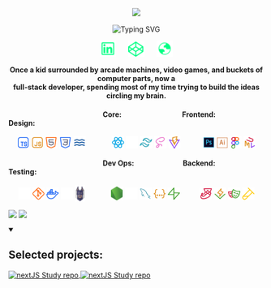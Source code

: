 <p align="center">
  <a href="https://github.com/DenverCoder1">
    <img src="./svgs/nameBanner.svg">
    </a>
</p>

<p align="center">
    <img src="https://readme-typing-svg.demolab.com?font=inter&pause=1000&color=00FF84&center=true&vCenter=true&random=false&width=435&lines=Full-stack+developer;UI%2FUX+Designer;Business+Owner;Resilient+Learner" alt="Typing SVG" />
</p>

<p align="center">
    <a href="https://www.linkedin.com/in/james-hearn-73769493/"><img width="32px" src="./svgs/linkedIn.svg" /></a>&nbsp;&nbsp;&nbsp;&nbsp;&nbsp;
    <a href="https://codepen.io/moose-hub/pens/showcase"><img width="32px" src="./svgs/codepen.svg" /></a>&nbsp;&nbsp;&nbsp;&nbsp;&nbsp;
    <a href="https://jhearn.dev"><img width="32px" src="./svgs/portfolio.svg" /></a>
</p>

<strong>
    <p align="center">
        <span>Once a kid surrounded by arcade machines, video games, and buckets of computer parts, now a </span>
        <br />
        <span>full-stack developer, spending most of my time trying to build the ideas circling my brain.</span>
    </p>
</strong>


<h4>&nbsp;&nbsp;&nbsp;&nbsp;&nbsp;&nbsp;&nbsp;&nbsp;&nbsp;&nbsp;&nbsp;&nbsp;&nbsp;&nbsp;&nbsp;&nbsp;&nbsp;&nbsp;&nbsp;&nbsp;&nbsp;&nbsp;&nbsp;&nbsp;&nbsp;&nbsp;&nbsp;&nbsp;&nbsp;&nbsp;&nbsp;&nbsp;&nbsp;&nbsp;&nbsp;&nbsp;&nbsp;&nbsp;&nbsp;&nbsp;&nbsp;&nbsp;&nbsp;&nbsp;&nbsp;&nbsp;&nbsp;&nbsp;&nbsp;&nbsp;&nbsp;&nbsp;&nbsp;&nbsp;&nbsp; Core: &nbsp;&nbsp;&nbsp;&nbsp;&nbsp;&nbsp;&nbsp;&nbsp;&nbsp;&nbsp;&nbsp;&nbsp;&nbsp;&nbsp;&nbsp;&nbsp;&nbsp;&nbsp;&nbsp;&nbsp;&nbsp;&nbsp;&nbsp;&nbsp;&nbsp;&nbsp;&nbsp;&nbsp;&nbsp;&nbsp;&nbsp;&nbsp;&nbsp;&nbsp; Frontend: &nbsp;&nbsp;&nbsp;&nbsp;&nbsp;&nbsp;&nbsp;&nbsp;&nbsp;&nbsp;&nbsp;&nbsp;&nbsp;&nbsp;&nbsp;&nbsp;&nbsp;&nbsp;&nbsp;&nbsp;&nbsp;&nbsp;&nbsp;&nbsp; Design:</h4>
<p align="center">
    <img align="center" width="24px" src="./svgs/typescript.svg" />
    <img align="center" width="24px" src="./svgs/javascript.svg" />
    <img align="center" width="24px" src="./svgs/html.svg" />
    <img align="center" width="24px" src="./svgs/css.svg" />
    <img align="center" width="24px" src="./svgs/liquid.svg" />&nbsp;&nbsp;&nbsp;&nbsp;&nbsp;&nbsp;&nbsp;&nbsp;&nbsp;&nbsp;&nbsp;&nbsp;
    <img align="center" width="24px" src="./svgs/react.svg" />
    <img align="center" width="24px" src="./svgs/nextjs.svg" />
    <img align="center" width="24px" src="./svgs/tailwind.svg" />
    <img align="center" width="24px" src="./svgs/sass.svg" />
    <img align="center" width="24px" src="./svgs/vite.svg" />&nbsp;&nbsp;&nbsp;&nbsp;&nbsp;&nbsp;
    &nbsp;&nbsp;&nbsp;
    <img align="center" width="24px" src="./svgs/photoshop.svg" />
    <img align="center" width="21px" src="./svgs/illustrator.svg" />
    <img align="center" width="24px" src="./svgs/figma.svg" />
    <img align="center" width="24px" src="./svgs/uml.svg" />
</p>

<h4>&nbsp;&nbsp;&nbsp;&nbsp;&nbsp;&nbsp;&nbsp;&nbsp;&nbsp;&nbsp;&nbsp;&nbsp;&nbsp;&nbsp;&nbsp;&nbsp;&nbsp;&nbsp;&nbsp;&nbsp;&nbsp;&nbsp;&nbsp;&nbsp;&nbsp;&nbsp;&nbsp;&nbsp;&nbsp;&nbsp;&nbsp;&nbsp;&nbsp;&nbsp;&nbsp;&nbsp;&nbsp;&nbsp;&nbsp;&nbsp;&nbsp;&nbsp;&nbsp;&nbsp;&nbsp;&nbsp;&nbsp;&nbsp;&nbsp;&nbsp;&nbsp;&nbsp;&nbsp;&nbsp;&nbsp;&nbsp;Dev Ops: &nbsp;&nbsp;&nbsp;&nbsp;&nbsp;&nbsp;&nbsp;&nbsp;&nbsp;&nbsp;&nbsp;&nbsp;&nbsp;&nbsp;&nbsp;&nbsp;&nbsp;&nbsp;&nbsp;&nbsp;&nbsp;&nbsp;&nbsp;&nbsp;&nbsp;&nbsp;&nbsp; Backend: &nbsp;&nbsp;&nbsp;&nbsp;&nbsp;&nbsp;&nbsp;&nbsp;&nbsp;&nbsp;&nbsp;&nbsp;&nbsp;&nbsp;&nbsp;&nbsp;&nbsp;&nbsp;&nbsp;&nbsp;&nbsp;&nbsp;&nbsp;&nbsp;&nbsp;&nbsp; Testing: </h4>
<p align="center">
    <img align="center" width="24px" src="./svgs/vercel.svg" />
    <img align="center" width="24px" src="./svgs/git.svg" />
    <img align="center" width="24px" src="./svgs/docker.svg" />
    <img align="center" width="24px" src="./svgs/husky.svg" />
    <img align="center" width="20px" src="./svgs/snyk.svg" />&nbsp;&nbsp;&nbsp;&nbsp;&nbsp;&nbsp;&nbsp;&nbsp;&nbsp;&nbsp;&nbsp;&nbsp;
    <img align="center" width="24px" src="./svgs/node.svg" />
    <img align="center" width="24px" src="./svgs/express.svg" />
    <img align="center" width="24px" src="./svgs/sql.svg" />
    <img align="center" width="24px" src="./svgs/json.svg" />
    <img align="center" width="24px" src="./svgs/supabase.svg" />&nbsp;&nbsp;&nbsp;&nbsp;&nbsp;&nbsp;&nbsp;&nbsp;&nbsp;
    <img align="center" width="24px" src="./svgs/jest.svg" />
    <img align="center" width="24px" src="./svgs/vitest.svg" />
    <img align="center" width="24px" src="./svgs/playwright.svg" />
    <img align="center" width="24px" src="./svgs/supertest.svg" /
    <img align="center" width="24px" src="./svgs/uml.svg" />
</p>

<p align="left">
    <img width="49%" align="center" src="https://github-readme-stats.vercel.app/api?username=moose-hub&show_icons=true&bg_color=1f222e&title_color=00FF84&icon_color=00ff84&text_color=fff&border_color=1f222e&hide=stars&show=prs_merged_percentage&include_all_commits=true&text_bold=false&custom_title=Github%20Stats">
    <img width="49%" align="center" src="https://github-readme-stats.vercel.app/api/top-langs?username=moose-hub&bg_color=1f222e&title_color=00FF84&icon_color=00ff84&text_color=fff&border_color=1f222e&text_bold=false&custom_title=Common%20Languages&card_width=590">
</p>


<details open> 
  <summary><h2>Selected projects:</h2></summary>
    <p align="left">
        <a href="https://github.com/moose-hub/nextJSStudy">
            <img width="48.9%" align="center" src="https://github-readme-stats.vercel.app/api/pin/?username=moose-hub&repo=nextJSStudy&theme=react&bg_color=1F222E&title_color=00FF84&hide_border=true&icon_color=00FF84&show_icons=false" alt="nextJS Study repo" />
        </a>
        <a href="https://github.com/moose-hub/html-RPS">
            <img width="48.9%" align="center" src="https://github-readme-stats.vercel.app/api/pin/?username=moose-hub&repo=html-RPS&theme=react&bg_color=1F222E&title_color=00FF84&hide_border=true&icon_color=00FF84&show_icons=false" alt="nextJS Study repo" />
        </a>
    </p>
</details>

